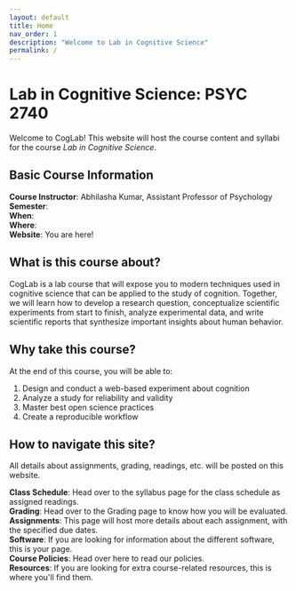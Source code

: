 ```yaml
---
layout: default
title: Home
nav_order: 1
description: "Welcome to Lab in Cognitive Science"
permalink: /
---
```


# Lab in Cognitive Science: PSYC 2740

Welcome to CogLab! This website will host the course content and syllabi for the course *Lab in Cognitive Science*.


## Basic Course Information

**Course Instructor**: Abhilasha Kumar, Assistant Professor of Psychology <br>
**Semester**: <br>
**When**: <br>
**Where**: <br>
**Website**: You are here!

## What is this course about?

CogLab is a lab course that will expose you to modern techniques used in cognitive science that can be applied to the study of cognition. Together, we will learn how to develop a research question, conceptualize scientific experiments from start to finish, analyze experimental data, and write scientific reports that synthesize important insights about human behavior.

## Why take this course?

At the end of this course, you will be able to: <br>
1. Design and conduct a web-based experiment about cognition
2. Analyze a study for reliability and validity
3. Master best open science practices
4. Create a reproducible workflow

## How to navigate this site?

All details about assignments, grading, readings, etc. will be posted on this website. <br>

**Class Schedule**: Head over to the syllabus page for the class schedule as assigned readings.<br>
**Grading**: Head over to the Grading page to know how you will be evaluated. <br>
**Assignments**: This page will host more details about each assignment, with the specified due dates.<br>
**Software**: If you are looking for information about the different software, this is your page.<br>
**Course Policies**: Head over here to read our policies. <br>
**Resources**: If you are looking for extra course-related resources, this is where you'll find them.<br>
